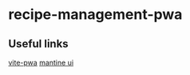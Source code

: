 # recipe-management-pwa

## Useful links
[vite-pwa](https://vite-pwa-org.netlify.app/)
[mantine ui](https://mantine.dev/)

